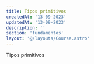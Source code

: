 ```yaml
---
title: Tipos primitivos
createdAt: '13-09-2023'
updatedAt: '13-09-2023'
description: ''
section: 'fundamentos'
layout: '@/layouts/Course.astro'
---
```


Tipos primitivos